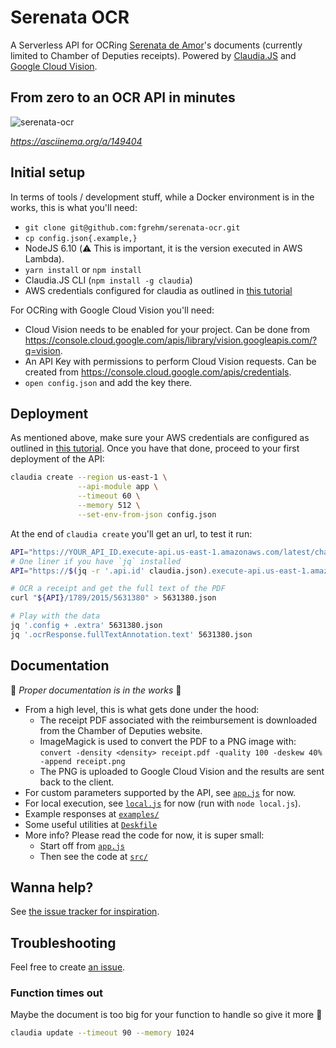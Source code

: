 # Serenata OCR

A Serverless API for OCRing [Serenata de Amor][serenata]'s documents
(currently limited to Chamber of Deputies receipts). Powered by
[Claudia.JS][claudia] and [Google Cloud Vision][google-cloud-vision].

## From zero to an OCR API in minutes

![serenata-ocr](https://user-images.githubusercontent.com/81859/33225931-5ccaed5e-d168-11e7-97b3-14f9f5d6f58c.gif)

_https://asciinema.org/a/149404_

## Initial setup

In terms of tools / development stuff, while a Docker environment is in the
works, this is what you'll need:

- `git clone git@github.com:fgrehm/serenata-ocr.git`
- `cp config.json{.example,}`
- NodeJS 6.10 (:warning: This is important, it is the version executed in AWS
  Lambda).
- `yarn install` or `npm install`
- Claudia.JS CLI (`npm install -g claudia`)
- AWS credentials configured for claudia as outlined in [this tutorial][claudia-aws-setup]

For OCRing with Google Cloud Vision you'll need:

- Cloud Vision needs to be enabled for your project. Can be done from
  https://console.cloud.google.com/apis/library/vision.googleapis.com/?q=vision.
- An API Key with permissions to perform Cloud Vision requests. Can be created
  from https://console.cloud.google.com/apis/credentials.
- `open config.json` and add the key there.

## Deployment

As mentioned above, make sure your AWS credentials are configured as outlined in
[this tutorial][claudia-aws-setup]. Once you have that done, proceed to your
first deployment of the API:

```sh
claudia create --region us-east-1 \
               --api-module app \
               --timeout 60 \
               --memory 512 \
               --set-env-from-json config.json
```

At the end of `claudia create` you'll get an url, to test it run:

```sh
API="https://YOUR_API_ID.execute-api.us-east-1.amazonaws.com/latest/chamber-of-deputies/receipt"
# One liner if you have `jq` installed
API="https://$(jq -r '.api.id' claudia.json).execute-api.us-east-1.amazonaws.com/latest/chamber-of-deputies/receipt"

# OCR a receipt and get the full text of the PDF
curl "${API}/1789/2015/5631380" > 5631380.json

# Play with the data
jq '.config + .extra' 5631380.json
jq '.ocrResponse.fullTextAnnotation.text' 5631380.json
```

## Documentation

:construction: _Proper documentation is in the works_ :construction:

- From a high level, this is what gets done under the hood:
  * The receipt PDF associated with the reimbursement is downloaded from the
    Chamber of Deputies website.
  * ImageMagick is used to convert the PDF to a PNG image with:
    `convert -density <density> receipt.pdf -quality 100 -deskew 40% -append receipt.png`
  * The PNG is uploaded to Google Cloud Vision and the results are sent back to
    the client.
- For custom parameters supported by the API, see [`app.js`](app.js) for now.
- For local execution, see [`local.js`](local.js) for now (run with `node local.js`).
- Example responses at [`examples/`](examples/)
- Some useful utilities at [`Deskfile`](Deskfile)
- More info? Please read the code for now, it is super small:
  * Start off from [`app.js`](app.js)
  * Then see the code at [`src/`](src/)

## Wanna help?

See [the issue tracker for inspiration][issues].

## Troubleshooting

Feel free to create [an issue][new-issue].

### Function times out

Maybe the document is too big for your function to handle so give it more
:muscle:

```sh
claudia update --timeout 90 --memory 1024
```

[serenata]: https://serenatadeamor.org/
[claudia]: https://claudiajs.com/
[claudia-aws-setup]: https://claudiajs.com/tutorials/installing.html#lazy-quick-start
[google-cloud-vision]: https://cloud.google.com/vision/docs/
[issues]: https://github.com/fgrehm/serenata-ocr/issues
[new-issue]: https://github.com/fgrehm/serenata-ocr/issues/new
